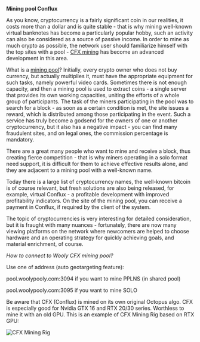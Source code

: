 <b>Mining pool Conflux</b>

As you know, cryptocurrency is a fairly significant coin in our realities, it costs more than a dollar and is quite stable - that is why mining well-known virtual banknotes has become a particularly popular hobby, such an activity can also be considered as a source of passive income. In order to mine as much crypto as possible, the network user should familiarize himself with the top sites with a pool - <a href="https://woolypooly.com/en/coin/cfx">CFX mining</a> has become an advanced development in this area.

What is a <a href="https://woolypooly.com/">mining pool</a>? Initially, every crypto owner who does not buy currency, but actually multiplies it, must have the appropriate equipment for such tasks, namely powerful video cards. Sometimes there is not enough capacity, and then a mining pool is used to extract coins - a single server that provides its own working capacities, uniting the efforts of a whole group of participants.
The task of the miners participating in the pool was to search for a block - as soon as a certain condition is met, the site issues a reward, which is distributed among those participating in the event. Such a service has truly become a godsend for the owners of one or another cryptocurrency, but it also has a negative impact - you can find many fraudulent sites, and on legal ones, the commission percentage is mandatory.

There are a great many people who want to mine and receive a block, thus creating fierce competition - that is why miners operating in a solo format need support, it is difficult for them to achieve effective results alone, and they are adjacent to a mining pool with a well-known name.

Today there is a large list of cryptocurrency names, the well-known bitcoin is of course relevant, but fresh solutions are also being released, for example, virtual Conflux - a profitable development with improved profitability indicators. On the site of the mining pool, you can receive a payment in Conflux, if required by the client of the system.

The topic of cryptocurrencies is very interesting for detailed consideration, but it is fraught with many nuances - fortunately, there are now many viewing platforms on the network where newcomers are helped to choose hardware and an operating strategy for quickly achieving goals, and material enrichment, of course.

<i>How to connect to Wooly CFX mining pool?</i>

Use one of address (auto geotargeting feature):

pool.woolypooly.com:3094 if you want to mine PPLNS (in shared pool)

pool.woolypooly.com:3095 if you want to mine SOLO

Be aware that CFX (Conflux) is mined on its own original Octopus algo. CFX is especially good for Nvidia GTX 16 and RTX 20/30 series. Worthless to mine it with an old GPU.
This is an example of CFX Mining Rig based on RTX GPU:

<img src="https://i.imgur.com/5PxRNE1.jpg" alt="CFX Mining Rig">
